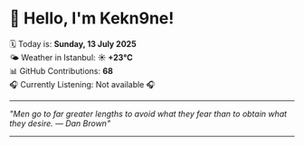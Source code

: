 # 👋 Hello, I'm Kekn9ne!

🗓️ Today is: **Sunday, 13 July 2025**  
🌤️ Weather in Istanbul: **☀️   +23°C**  
📊 GitHub Contributions: **68**  
🎧 Currently Listening: Not available 🎧

---

_"Men go to far greater lengths to avoid what they fear than to obtain what they desire. — *Dan Brown*"_

---
